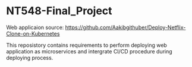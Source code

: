 # NT548-Final_Project
Web applicaion source: https://github.com/Aakibgithuber/Deploy-Netflix-Clone-on-Kubernetes

This reposistory contains requirements to perform deploying web application as microservices and intergrate CI/CD procedure during deploying process.
